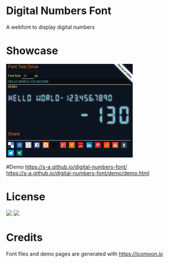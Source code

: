 # Digital Numbers Font
A webfont to display digital numbers

# Showcase
![Showcase](/showcase.png?raw=true "Showcase")  

#Demo 
https://s-a.github.io/digital-numbers-font/  
https://s-a.github.io/digital-numbers-font/demo/demo.html  



# License
[<img src="https://s-a.github.io/license/img/mit.svg" />](https://s-a.github.io/license/?license=mit&fullname=Stephan%20Ahlf&year=2015&profile=https://github.com/s-a&projectUrl=https://github.com/s-a/digital-numbers-font&projectName=digital-numbers-font "") 
[<img src="https://s-a.github.io/license/img/gpl-3.0.svg" />](https://s-a.github.io/license/?license=gpl-3.0&fullname=Stephan%20Ahlf&year=2015&profile=https://github.com/s-a&projectUrl=https://github.com/s-a/digital-numbers-font&projectName=digital-numbers-font "")


# Credits
Font files and demo pages are generated with https://icomoon.io